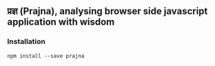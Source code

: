 ## प्रज्ञ (Prajna), analysing browser side javascript application with wisdom

### Installation
```shell
npm install --save prajna
```
